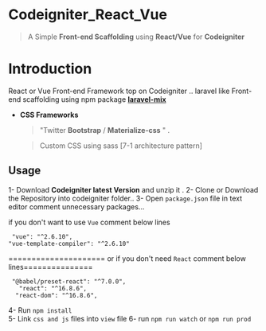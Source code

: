 # Codeigniter_React_Vue

> A Simple  **Front-end Scaffolding** using  **React/Vue** for       **Codeigniter**
>

# Introduction

React or Vue Front-end Framework top on Codeigniter  ..
laravel like Front-end scaffolding using npm package **[laravel-mix](https://github.com/JeffreyWay/laravel-mix)** 

- **CSS Frameworks**


    > "Twitter **Bootstrap** / **Materialize-css** " .
    
   >Custom CSS using sass [7-1 architecture pattern]

## Usage

1- Download   **Codeigniter latest Version** and unzip it .
2- Clone or Download the Repository into  codeigniter folder..
3- Open `package.json` file in text editor comment unnecessary packages...
    
if you don't want to use `Vue` comment below lines

     "vue": "^2.6.10",
    "vue-template-compiler": "^2.6.10"
===================== or if you don't need `React` comment below lines===============
 
   

     "@babel/preset-react": "^7.0.0",
       "react": "^16.8.6",
      "react-dom": "^16.8.6",

 
    
   

4- Run `npm install`  
5- Link `css and js` files into `view` file
6- run  `npm run watch` or `npm run prod`
